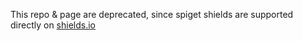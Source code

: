 This repo & page are deprecated, since spiget shields are supported directly on [shields.io](https://shields.io/)
